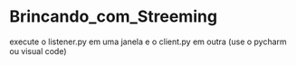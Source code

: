 # Brincando_com_Streeming
execute o listener.py em uma janela e o client.py em outra (use o pycharm ou visual code)
